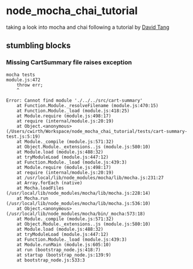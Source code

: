 # node_mocha_chai_tutorial

taking a look into mocha and chai following a tutorial by [David Tang](https://www.codementor.io/davidtang/unit-testing-and-tdd-in-node-js-part-1-8t714s877)

## stumbling blocks

### Missing CartSummary file raises exception

```
mocha tests
module.js:472
    throw err;
    ^

Error: Cannot find module './../../src/cart-summary'
    at Function.Module._resolveFilename (module.js:470:15)
    at Function.Module._load (module.js:418:25)
    at Module.require (module.js:498:17)
    at require (internal/module.js:20:19)
    at Object.<anonymous> (/Users/cwirth/Workspace/node_mocha_chai_tutorial/tests/cart-summary-test.js:5:19)
    at Module._compile (module.js:571:32)
    at Object.Module._extensions..js (module.js:580:10)
    at Module.load (module.js:488:32)
    at tryModuleLoad (module.js:447:12)
    at Function.Module._load (module.js:439:3)
    at Module.require (module.js:498:17)
    at require (internal/module.js:20:19)
    at /usr/local/lib/node_modules/mocha/lib/mocha.js:231:27
    at Array.forEach (native)
    at Mocha.loadFiles (/usr/local/lib/node_modules/mocha/lib/mocha.js:228:14)
    at Mocha.run (/usr/local/lib/node_modules/mocha/lib/mocha.js:536:10)
    at Object.<anonymous> (/usr/local/lib/node_modules/mocha/bin/_mocha:573:18)
    at Module._compile (module.js:571:32)
    at Object.Module._extensions..js (module.js:580:10)
    at Module.load (module.js:488:32)
    at tryModuleLoad (module.js:447:12)
    at Function.Module._load (module.js:439:3)
    at Module.runMain (module.js:605:10)
    at run (bootstrap_node.js:418:7)
    at startup (bootstrap_node.js:139:9)
    at bootstrap_node.js:533:3
```
